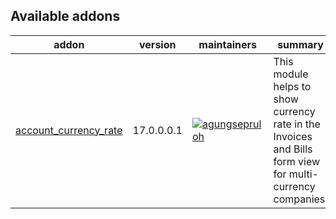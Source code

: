 [//]: # (addons)

Available addons
----------------
addon | version | maintainers | summary
--- | --- | --- | ---
[account_currency_rate](account_currency_rate/) | 17.0.0.0.1 | [![agungsepruloh](https://github.com/agungsepruloh.png?size=30px)](https://github.com/agungsepruloh) | This module helps to show currency rate in the Invoices and Bills form view for multi-currency companies.

[//]: # (end addons)